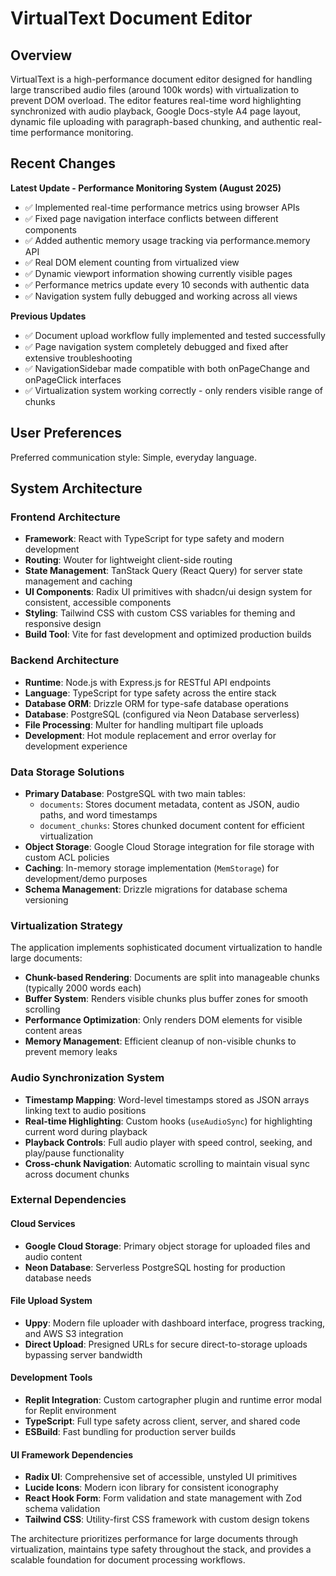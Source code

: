 # VirtualText Document Editor

## Overview

VirtualText is a high-performance document editor designed for handling large transcribed audio files (around 100k words) with virtualization to prevent DOM overload. The editor features real-time word highlighting synchronized with audio playback, Google Docs-style A4 page layout, dynamic file uploading with paragraph-based chunking, and authentic real-time performance monitoring.

## Recent Changes

**Latest Update - Performance Monitoring System (August 2025)**
- ✅ Implemented real-time performance metrics using browser APIs
- ✅ Fixed page navigation interface conflicts between different components
- ✅ Added authentic memory usage tracking via performance.memory API
- ✅ Real DOM element counting from virtualized view
- ✅ Dynamic viewport information showing currently visible pages
- ✅ Performance metrics update every 10 seconds with authentic data
- ✅ Navigation system fully debugged and working across all views

**Previous Updates**
- ✅ Document upload workflow fully implemented and tested successfully
- ✅ Page navigation system completely debugged and fixed after extensive troubleshooting
- ✅ NavigationSidebar made compatible with both onPageChange and onPageClick interfaces
- ✅ Virtualization system working correctly - only renders visible range of chunks

## User Preferences

Preferred communication style: Simple, everyday language.

## System Architecture

### Frontend Architecture
- **Framework**: React with TypeScript for type safety and modern development
- **Routing**: Wouter for lightweight client-side routing
- **State Management**: TanStack Query (React Query) for server state management and caching
- **UI Components**: Radix UI primitives with shadcn/ui design system for consistent, accessible components
- **Styling**: Tailwind CSS with custom CSS variables for theming and responsive design
- **Build Tool**: Vite for fast development and optimized production builds

### Backend Architecture
- **Runtime**: Node.js with Express.js for RESTful API endpoints
- **Language**: TypeScript for type safety across the entire stack
- **Database ORM**: Drizzle ORM for type-safe database operations
- **Database**: PostgreSQL (configured via Neon Database serverless)
- **File Processing**: Multer for handling multipart file uploads
- **Development**: Hot module replacement and error overlay for development experience

### Data Storage Solutions
- **Primary Database**: PostgreSQL with two main tables:
  - `documents`: Stores document metadata, content as JSON, audio paths, and word timestamps
  - `document_chunks`: Stores chunked document content for efficient virtualization
- **Object Storage**: Google Cloud Storage integration for file storage with custom ACL policies
- **Caching**: In-memory storage implementation (`MemStorage`) for development/demo purposes
- **Schema Management**: Drizzle migrations for database schema versioning

### Virtualization Strategy
The application implements sophisticated document virtualization to handle large documents:
- **Chunk-based Rendering**: Documents are split into manageable chunks (typically 2000 words each)
- **Buffer System**: Renders visible chunks plus buffer zones for smooth scrolling
- **Performance Optimization**: Only renders DOM elements for visible content areas
- **Memory Management**: Efficient cleanup of non-visible chunks to prevent memory leaks

### Audio Synchronization System
- **Timestamp Mapping**: Word-level timestamps stored as JSON arrays linking text to audio positions
- **Real-time Highlighting**: Custom hooks (`useAudioSync`) for highlighting current word during playback
- **Playback Controls**: Full audio player with speed control, seeking, and play/pause functionality
- **Cross-chunk Navigation**: Automatic scrolling to maintain visual sync across document chunks

### External Dependencies

#### Cloud Services
- **Google Cloud Storage**: Primary object storage for uploaded files and audio content
- **Neon Database**: Serverless PostgreSQL hosting for production database needs

#### File Upload System
- **Uppy**: Modern file uploader with dashboard interface, progress tracking, and AWS S3 integration
- **Direct Upload**: Presigned URLs for secure direct-to-storage uploads bypassing server bandwidth

#### Development Tools
- **Replit Integration**: Custom cartographer plugin and runtime error modal for Replit environment
- **TypeScript**: Full type safety across client, server, and shared code
- **ESBuild**: Fast bundling for production server builds

#### UI Framework Dependencies
- **Radix UI**: Comprehensive set of accessible, unstyled UI primitives
- **Lucide Icons**: Modern icon library for consistent iconography
- **React Hook Form**: Form validation and state management with Zod schema validation
- **Tailwind CSS**: Utility-first CSS framework with custom design tokens

The architecture prioritizes performance for large documents through virtualization, maintains type safety throughout the stack, and provides a scalable foundation for document processing workflows.